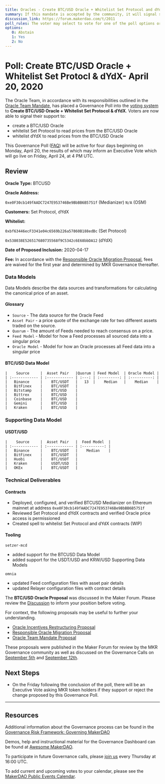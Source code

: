 ```yaml
---
title: Oracles - Create BTC/USD Oracle + Whitelist Set Protocol and dYdX - April 20, 2020
summary: If this mandate is accepted by the community, it will signal support for the proposal and for the general scope of the initiatives outlined in the proposal.
discussion_link: https://forum.makerdao.com/t/2011
poll_rules: The voter may select to vote for one of the poll options or they may elect to abstain from the poll entirely
options:
   0: Abstain
   1: Yes
   2: No 
---
```

# Poll: Create BTC/USD Oracle + Whitelist Set Protocl & dYdX- April 20, 2020

The Oracle Team, in accordance with its responsibilities outlined in the [Oracle Team Mandate](https://www.notion.so/makerdao/BTCUSD-ETHBTC-Oracle-Proposal-d1a7b080be044da89bd73554f49f6ad0#479a604e5b8c4a40afeb695852829543), has placed a Governance Poll into the [voting system](https://vote.makerdao.com/polling) to **Create BTC/USD Oracle + Whitelist Set Protocol & dYdX**. Voters are now able to signal their support to:

- create a BTC/USD Oracle
- whitelist Set Protocol to read prices from the BTC/USD Oracle
- whitelist dYdX to read prices from the BTC/USD Oracle

This Governance Poll ([FAQ](https://community-development.makerdao.com/makerdao-scd-faqs/scd-faqs/governance)) will be active for four days beginning on Monday, April 20, the results of which may inform an Executive Vote which will go live on Friday, April 24, at 4 PM UTC.

## Review

**Oracle Type:** BTCUSD

**Oracle Address:**

`0xe0F30cb149fAADC7247E953746Be9BbBB6B5751f` (Medianizer)
`N/A` (OSM)

**Customers:** Set Protocol, dYdX

**Whitelist:**

`0xbf63446ecF3341e04c6569b226a57860B188edBc` (Set Protocol)

`0x538038E526517680735568f9C5342c6E68bbDA12` (dYdX)

**Date of Proposed Inclusion:** 2020-04-17

**Fee:** In accordance with the [Responsible Oracle Migration Proposal](https://forum.makerdao.com/t/509), fees are waived for the first year and determined by MKR Governance thereafter.

### Data Models

Data Models describe the data sources and transformations for calculating the canonical price of an asset.

#### Glossary

- `Source` - The data source for the Oracle Feed
- `Asset Pair` -  a price quote of the exchange rate for two different assets traded on the source.
- `Quorum` - The amount of Feeds needed to reach consensus on a price.
- `Feed Model` - Model for how a Feed processes all sourced data into a singular price
- `Oracle Model` - Model for how an Oracle processes all Feed data into a singular price

#### BTC/USD Data Model

    |    Source     |  Asset Pair   |Quorum | Feed Model  | Oracle Model |
    | :------------ | :------------ | :---: | :---------: | :----------: |
    |   Binance     |    BTC/USDT   |   13  |    Median   |    Median    |
    |   BitFinex    |    BTC/USDT   |
    |   Bitstamp    |    BTC/USD    |
    |   Bittrex     |    BTC/USD    | 
    |   Coinbase    |    BTC/USD    |
    |   Gemini      |    BTC/USD    |
    |   Kraken      |    BTC/USD    |

### Supporting Data Model

#### USDT/USD

    |    Source     |  Asset Pair   |  Feed Model  |
    | :------------ | :------------ | :----------: | 
    |   Binance     |    BTC/USDT   |    Median    |
    |   BitFinex    |    BTC/USDT   |
    |   Huobi       |    BTC/USDT   |
    |   Kraken      |    USDT/USD   |
    |   OKEx        |    BTC/USDT   |

### Technical Deliverables

#### Contracts

- Deployed, configured, and verified BTCUSD Medianizer on Ethereum mainnet at address `0xe0F30cb149fAADC7247E953746Be9BbBB6B5751f`
- Reviewed Set Protocol and dYdX contracts and verified Oracle price access is permissioned
- Created spell to whitelist Set Protocol and dYdX contracts (WIP)

#### Tooling

`setzer-mcd`

- added support for the BTCUSD Data Model
- added support for the USDT/USD and KRW/USD Supporting Data Models

`omnia`

- updated Feed configuration files with asset pair details
- updated Relayer configuration files with contract details

The **BTC/USD Oracle Proposal** was discussed in the Maker Forum. Please review the [Discussion](https://forum.makerdao.com/t/2011) to inform your position before voting.

For context, the following proposals may be useful to further your understanding.

- [Oracle Incentives Restructuring Proposal](https://forum.makerdao.com/t/476)
- [Responsible Oracle Migration Proposal](https://forum.makerdao.com/t/509)
- [Oracle Team Mandate Proposal](https://forum.makerdao.com/t/443)

These proposals were published in the Maker Forum for review by the MKR Governance community as well as discussed on the Governance Calls on [September 5th](https://www.youtube.com/watch?v=7jKNv8DMxmQ&t=2356) and [September 12th](https://www.youtube.com/watch?v=gqVnwOL42hQ).

## Next Steps

- On the Friday following the conclusion of the poll, there will be an Executive Vote asking MKR token holders if they support or reject the change proposed by this Governance Poll.

---

## Resources

Additional information about the Governance process can be found in the [Governance Risk Framework: Governing MakerDAO](https://community-development.makerdao.com/governance/governance-risk-framework)

Demos, help and instructional material for the Governance Dashboard can be found at [Awesome MakerDAO](https://awesome.makerdao.com/#voting).

To participate in future Governance calls, please [join us](https://community-development.makerdao.com/governance/governance-and-risk-meetings) every Thursday at 16:00 UTC.

To add current and upcoming votes to your calendar, please see the [MakerDAO Public Events Calendar](https://calendar.google.com/calendar/embed?src=makerdao.com_3efhm2ghipksegl009ktniomdk%40group.calendar.google.com&ctz=America%2FLos_Angeles).
